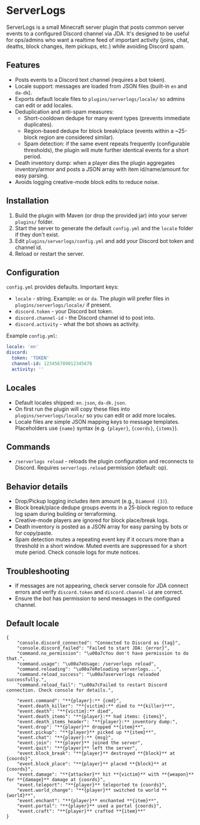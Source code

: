 # ServerLogs

ServerLogs is a small Minecraft server plugin that posts common server events to a configured Discord channel via JDA. It's designed to be useful for ops/admins who want a realtime feed of important activity (joins, chat, deaths, block changes, item pickups, etc.) while avoiding Discord spam.

## Features

- Posts events to a Discord text channel (requires a bot token).
- Locale support: messages are loaded from JSON files (built-in `en` and `da-dk`).
- Exports default locale files to `plugins/serverlogs/locale/` so admins can edit or add locales.
- Deduplication and anti-spam measures:
  - Short-cooldown dedupe for many event types (prevents immediate duplicates).
  - Region-based dedupe for block break/place (events within a ~25-block region are considered similar).
  - Spam detection: if the same event repeats frequently (configurable thresholds), the plugin will mute further identical events for a short period.
- Death inventory dump: when a player dies the plugin aggregates inventory/armor and posts a JSON array with item id/name/amount for easy parsing.
- Avoids logging creative-mode block edits to reduce noise.

## Installation

1. Build the plugin with Maven (or drop the provided jar) into your server `plugins/` folder.
2. Start the server to generate the default `config.yml` and the `locale` folder if they don't exist.
3. Edit `plugins/serverlogs/config.yml` and add your Discord bot token and channel id.
4. Reload or restart the server.

## Configuration

`config.yml` provides defaults. Important keys:

- `locale` - string. Example: `en` or `da`. The plugin will prefer files in `plugins/serverlogs/locale/` if present.
- `discord.token` - your Discord bot token.
- `discord.channel-id` - the Discord channel id to post into.
- `discord.activity` - what the bot shows as activity.

Example `config.yml`:

```yaml
locale: 'en'
discord:
  token: 'TOKEN'
  channel-id: 123456789012345678
  activity: ''
```

## Locales

- Default locales shipped: `en.json`, `da-dk.json`.
- On first run the plugin will copy these files into `plugins/serverlogs/locale/` so you can edit or add more locales.
- Locale files are simple JSON mapping keys to message templates. Placeholders use `{name}` syntax (e.g. `{player}`, `{coords}`, `{items}`).

## Commands

- `/serverlogs reload` - reloads the plugin configuration and reconnects to Discord. Requires `serverlogs.reload` permission (default: op).

## Behavior details

- Drop/Pickup logging includes item amount (e.g., `Diamond (3)`).
- Block break/place dedupe groups events in a 25-block region to reduce log spam during building or terraforming.
- Creative-mode players are ignored for block place/break logs.
- Death inventory is posted as a JSON array for easy parsing by bots or for copy/paste.
- Spam detection mutes a repeating event key if it occurs more than a threshold in a short window. Muted events are suppressed for a short mute period. Check console logs for mute notices.

## Troubleshooting

- If messages are not appearing, check server console for JDA connect errors and verify `discord.token` and `discord.channel-id` are correct.
- Ensure the bot has permission to send messages in the configured channel.


## Default locale

```
{
    "console.discord_connected": "Connected to Discord as {tag}",
    "console.discord_failed": "Failed to start JDA: {error}",
    "command.no_permission": "\u00a7cYou don't have permission to do that.",
    "command.usage": "\u00a7eUsage: /serverlogs reload",
    "command.reloading": "\u00a7eReloading serverlogs...",
    "command.reload_success": "\u00a7aserverlogs reloaded successfully.",
    "command.reload_fail": "\u00a7cFailed to restart Discord connection. Check console for details.",

    "event.command": "**{player}:** {cmd}",
    "event.death_killer": "**{victim}:** died to **{killer}**",
    "event.death": "**{victim}:** died",
    "event.death_items": "**{player}:** had items: {items}",
    "event.death_items_header": "**{player}:** inventory dump:",
    "event.drop": "**{player}** dropped **{item}**",
    "event.pickup": "**{player}** picked up **{item}**",
    "event.chat": "**{player}:** {msg}",
    "event.join": "**{player}** joined the server",
    "event.quit": "**{player}** left the server",
    "event.block_break": "**{player}** destroyed **{block}** at {coords}",
    "event.block_place": "**{player}** placed **{block}** at {coords}",
    "event.damage": "**{attacker}** hit **{victim}** with **{weapon}** for **{damage}** damage at {coords}",
    "event.teleport": "**{player}** teleported to {coords}",
    "event.world_change": "**{player}** switched to world **{world}**",
    "event.enchant": "**{player}** enchanted **{item}**",
    "event.portal": "**{player}** used a portal {coords}",
    "event.craft": "**{player}** crafted **{item}**"
}
```